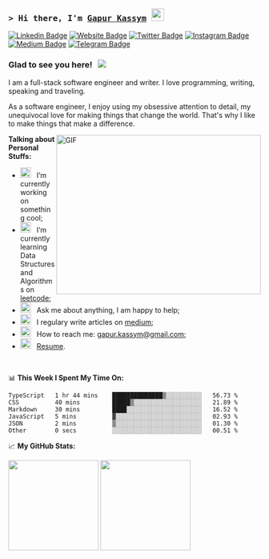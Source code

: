 ### <samp>&gt; Hi there, I'm <a href="https://gkassym.netlify.app" target="_blank">Gapur Kassym</a> <img src="https://media.giphy.com/media/hvRJCLFzcasrR4ia7z/giphy.gif" width="25"> </samp>

[![Linkedin Badge](https://img.shields.io/badge/-LinkedIn-0e76a8?style=flat-square&logo=Linkedin&logoColor=white)](https://linkedin.com/in/gapur-kassym)
[![Website Badge](https://img.shields.io/badge/Website-3b5998?style=flat-square&logo=google-chrome&logoColor=white)](https://gkassym.netlify.app)
[![Twitter Badge](https://img.shields.io/badge/-Twitter-00acee?style=flat-square&logo=Twitter&logoColor=white)](https://twitter.com/GKassym)
[![Instagram Badge](https://img.shields.io/badge/-Instagram-e4405f?style=flat-square&logo=Instagram&logoColor=white)](https://instagram.com/gkassym/)
[![Medium Badge](https://img.shields.io/badge/medium-%2312100E.svg?&style=for-square&logo=medium&logoColor=white)](https://gapur-kassym.medium.com/)
[![Telegram Badge](https://img.shields.io/badge/-Telegram-0088cc?style=flat-square&logo=Telegram&logoColor=white)](https://t.me/GKassym)

### Glad to see you here! &nbsp; ![](https://visitor-badge.glitch.me/badge?page_id=Gapur.Gapur)

I am a full-stack software engineer and writer. I love programming, writing, speaking and traveling.

As a software engineer, I enjoy using my obsessive attention to detail, my unequivocal love for making things that change the world. That's why I like to make things that make a difference.

<img align="right" alt="GIF" src="https://github.com/Gapur/Gapur/blob/main/assets/coding.gif?raw=true" width="408" height="318" />
  

**Talking about Personal Stuffs:**

- <img src="https://github.com/Gapur/Gapur/blob/main/assets/developer.gif?raw=true" width="21" />&nbsp;&nbsp; I’m currently working on something cool;
- <img src="https://github.com/Gapur/Gapur/blob/main/assets/lightning.gif?raw=true" width="21" />&nbsp;&nbsp; I’m currently learning Data Structures and Algorithms on [leetcode](https://leetcode.com/GKassym);
- <img src="https://github.com/Gapur/Gapur/blob/main/assets/message.gif?raw=true" width="21" />&nbsp;&nbsp; Ask me about anything, I am happy to help;
- <img src="https://github.com/Gapur/Gapur/blob/main/assets/laptop.gif?raw=true" width="21" />&nbsp;&nbsp; I regulary write articles on [medium](https://gapur-kassym.medium.com);
- <img src="https://github.com/Gapur/Gapur/blob/main/assets/letterbox.gif?raw=true" width="21" />&nbsp;&nbsp; How to reach me: gapur.kassym@gmail.com;
- <img src="https://github.com/Gapur/Gapur/blob/main/assets/doc.gif?raw=true" width="21" />&nbsp;&nbsp; [Resume](https://gkassym.netlify.app/Resume.pdf).

</br>

📊 **This Week I Spent My Time On:**
<!--START_SECTION:waka-->

```text
TypeScript   1 hr 44 mins    ██████████████▒░░░░░░░░░░   56.73 %
CSS          40 mins         █████▒░░░░░░░░░░░░░░░░░░░   21.89 %
Markdown     30 mins         ████░░░░░░░░░░░░░░░░░░░░░   16.52 %
JavaScript   5 mins          ▓░░░░░░░░░░░░░░░░░░░░░░░░   02.93 %
JSON         2 mins          ▒░░░░░░░░░░░░░░░░░░░░░░░░   01.30 %
Other        0 secs          ░░░░░░░░░░░░░░░░░░░░░░░░░   00.51 %
```

<!--END_SECTION:waka-->


📈 **My GitHub Stats:**

<p>
  <img height="180em" src="https://github-readme-stats.vercel.app/api?username=Gapur&show_icons=true&hide_border=true&&count_private=true&include_all_commits=true" />
  <img height="180em" src="https://github-readme-stats.vercel.app/api/top-langs/?username=Gapur&exclude_repo=KNN-Image-Classification&show_icons=true&hide_border=true&layout=compact&langs_count=8"/>
</p>




